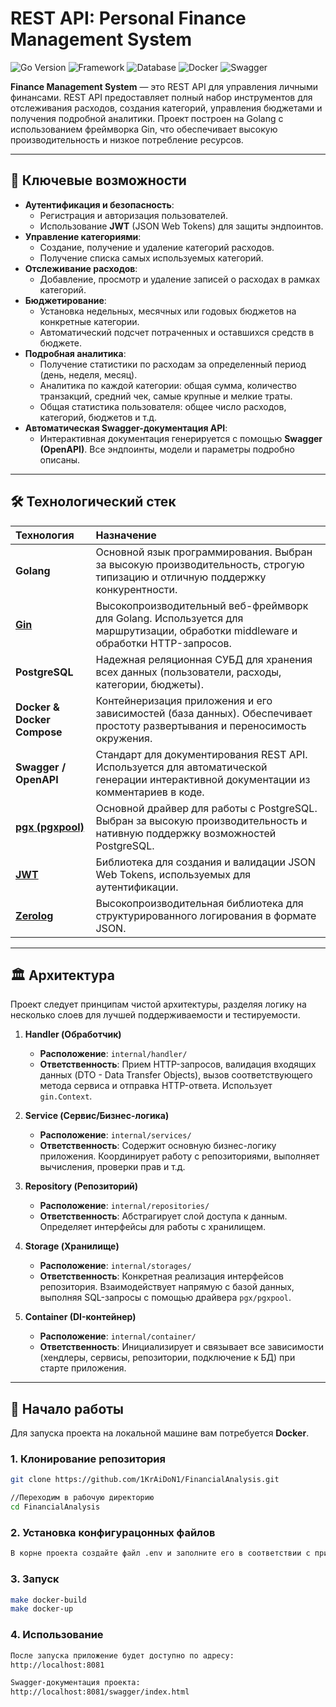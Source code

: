# REST API: Personal Finance Management System

![Go Version](https://img.shields.io/badge/Go-1.21%2B-blue.svg)
![Framework](https://img.shields.io/badge/Framework-Gin-green.svg)
![Database](https://img.shields.io/badge/Database-PostgreSQL-blue.svg)
![Docker](https://img.shields.io/badge/Docker-Supported-brightgreen.svg)
![Swagger](https://img.shields.io/badge/-Swagger-%2385EA2D?logo=swagger&logoColor=black)

**Finance Management System** — это REST API для управления личными финансами. REST API предоставляет полный набор инструментов для отслеживания расходов, создания категорий, управления бюджетами и получения подробной аналитики. Проект построен на Golang с использованием фреймворка Gin, что обеспечивает высокую производительность и низкое потребление ресурсов.

---

## 🚀 Ключевые возможности

*   **Аутентификация и безопасность**:
    *   Регистрация и авторизация пользователей.
    *   Использование **JWT** (JSON Web Tokens) для защиты эндпоинтов.
*   **Управление категориями**:
    *   Создание, получение и удаление категорий расходов.
    *   Получение списка самых используемых категорий.
*   **Отслеживание расходов**:
    *   Добавление, просмотр и удаление записей о расходах в рамках категорий.
*   **Бюджетирование**:
    *   Установка недельных, месячных или годовых бюджетов на конкретные категории.
    *   Автоматический подсчет потраченных и оставшихся средств в бюджете.
*   **Подробная аналитика**:
    *   Получение статистики по расходам за определенный период (день, неделя, месяц).
    *   Аналитика по каждой категории: общая сумма, количество транзакций, средний чек, самые крупные и мелкие траты.
    *   Общая статистика пользователя: общее число расходов, категорий, бюджетов и т.д.
*   **Автоматическая Swagger-документация API**:
    *   Интерактивная документация генерируется с помощью **Swagger (OpenAPI)**. Все эндпоинты, модели и параметры подробно описаны.

---

## 🛠️ Технологический стек

| Технология | Назначение |
| :--- | :--- |
| **Golang** | Основной язык программирования. Выбран за высокую производительность, строгую типизацию и отличную поддержку конкурентности. |
| **[Gin](https://github.com/gin-gonic/gin)** | Высокопроизводительный веб-фреймворк для Golang. Используется для маршрутизации, обработки middleware и обработки HTTP-запросов. |
| **PostgreSQL** | Надежная реляционная СУБД для хранения всех данных (пользователи, расходы, категории, бюджеты). |
| **Docker & Docker Compose** | Контейнеризация приложения и его зависимостей (база данных). Обеспечивает простоту развертывания и переносимость окружения. |
| **Swagger / OpenAPI** | Стандарт для документирования REST API. Используется для автоматической генерации интерактивной документации из комментариев в коде. |
| **[pgx (pgxpool)](https://pkg.go.dev/github.com/jackc/pgx/v5/pgxpool)** | Основной драйвер для работы с PostgreSQL. Выбран за высокую производительность и нативную поддержку возможностей PostgreSQL. |
| **[JWT](https://pkg.go.dev/github.com/golang-jwt/jwt/v5)** | Библиотека для создания и валидации JSON Web Tokens, используемых для аутентификации. |
| **[Zerolog](https://github.com/rs/zerolog)** | Высокопроизводительная библиотека для структурированного логирования в формате JSON. |

---

## 🏛️ Архитектура

Проект следует принципам чистой архитектуры, разделяя логику на несколько слоев для лучшей поддерживаемости и тестируемости.

1.  **Handler (Обработчик)**
    *   **Расположение**: `internal/handler/`
    *   **Ответственность**: Прием HTTP-запросов, валидация входящих данных (DTO - Data Transfer Objects), вызов соответствующего метода сервиса и отправка HTTP-ответа. Использует `gin.Context`.

2.  **Service (Сервис/Бизнес-логика)**
    *   **Расположение**: `internal/services/`
    *   **Ответственность**: Содержит основную бизнес-логику приложения. Координирует работу с репозиториями, выполняет вычисления, проверки прав и т.д.

3.  **Repository (Репозиторий)**
    *   **Расположение**: `internal/repositories/`
    *   **Ответственность**: Абстрагирует слой доступа к данным. Определяет интерфейсы для работы с хранилищем.

4.  **Storage (Хранилище)**
    *   **Расположение**: `internal/storages/`
    *   **Ответственность**: Конкретная реализация интерфейсов репозитория. Взаимодействует напрямую с базой данных, выполняя SQL-запросы с помощью драйвера `pgx/pgxpool`.

5.  **Container (DI-контейнер)**
    *   **Расположение**: `internal/container/`
    *   **Ответственность**: Инициализирует и связывает все зависимости (хендлеры, сервисы, репозитории, подключение к БД) при старте приложения.
---

## 🏁 Начало работы

Для запуска проекта на локальной машине вам потребуется **Docker**.

### 1. Клонирование репозитория

```bash
git clone https://github.com/1KrAiDoN1/FinancialAnalysis.git

//Переходим в рабочую директорию
cd FinancialAnalysis
```
### 2. Установка конфигурацонных файлов

```bash
В корне проекта создайте файл .env и заполните его в соответствии с примером .env.example
```
### 3. Запуск

```bash
make docker-build
make docker-up
```
### 4. Использование

```bash
После запуска приложение будет доступно по адресу:
http://localhost:8081

Swagger-документация проекта:
http://localhost:8081/swagger/index.html
```


